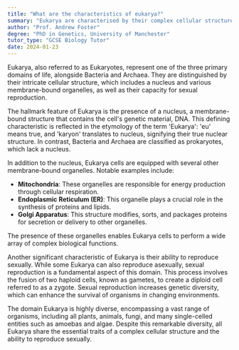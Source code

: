 ```yaml
---
title: "What are the characteristics of eukarya?"
summary: "Eukarya are characterised by their complex cellular structure, including a nucleus and other membrane-bound organelles, and their ability to reproduce sexually."
author: "Prof. Andrew Foster"
degree: "PhD in Genetics, University of Manchester"
tutor_type: "GCSE Biology Tutor"
date: 2024-01-23
---
```


Eukarya, also referred to as Eukaryotes, represent one of the three primary domains of life, alongside Bacteria and Archaea. They are distinguished by their intricate cellular structure, which includes a nucleus and various membrane-bound organelles, as well as their capacity for sexual reproduction.

The hallmark feature of Eukarya is the presence of a nucleus, a membrane-bound structure that contains the cell's genetic material, DNA. This defining characteristic is reflected in the etymology of the term 'Eukarya': 'eu' means true, and 'karyon' translates to nucleus, signifying their true nuclear structure. In contrast, Bacteria and Archaea are classified as prokaryotes, which lack a nucleus.

In addition to the nucleus, Eukarya cells are equipped with several other membrane-bound organelles. Notable examples include:

- **Mitochondria**: These organelles are responsible for energy production through cellular respiration.
- **Endoplasmic Reticulum (ER)**: This organelle plays a crucial role in the synthesis of proteins and lipids.
- **Golgi Apparatus**: This structure modifies, sorts, and packages proteins for secretion or delivery to other organelles.

The presence of these organelles enables Eukarya cells to perform a wide array of complex biological functions.

Another significant characteristic of Eukarya is their ability to reproduce sexually. While some Eukarya can also reproduce asexually, sexual reproduction is a fundamental aspect of this domain. This process involves the fusion of two haploid cells, known as gametes, to create a diploid cell referred to as a zygote. Sexual reproduction increases genetic diversity, which can enhance the survival of organisms in changing environments.

The domain Eukarya is highly diverse, encompassing a vast range of organisms, including all plants, animals, fungi, and many single-celled entities such as amoebas and algae. Despite this remarkable diversity, all Eukarya share the essential traits of a complex cellular structure and the ability to reproduce sexually.
    